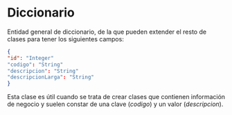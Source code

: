 # **Diccionario**

Entidad general de diccionario, de la que pueden extender el resto de clases para tener los siguientes campos:

``` json
{
"id": "Integer"
"codigo": "String"
"descripcion": "String"
"descripcionLarga": "String"
}
```


Esta clase es útil cuando se trata de crear clases que contienen información de negocio y suelen constar de una clave (*codigo*) y un valor (*descripcion*).
